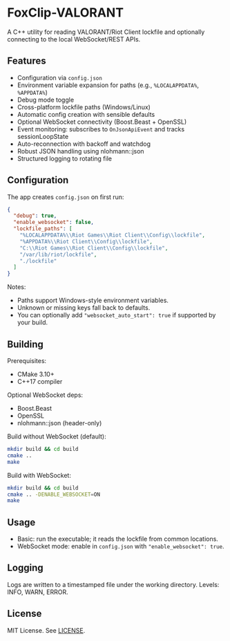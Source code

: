 # FoxClip-VALORANT

A C++ utility for reading VALORANT/Riot Client lockfile and optionally connecting to the local WebSocket/REST APIs.

## Features

- Configuration via `config.json`
- Environment variable expansion for paths (e.g., `%LOCALAPPDATA%`, `%APPDATA%`)
- Debug mode toggle
- Cross-platform lockfile paths (Windows/Linux)
- Automatic config creation with sensible defaults
- Optional WebSocket connectivity (Boost.Beast + OpenSSL)
- Event monitoring: subscribes to `OnJsonApiEvent` and tracks sessionLoopState
- Auto-reconnection with backoff and watchdog
- Robust JSON handling using nlohmann::json
- Structured logging to rotating file

## Configuration

The app creates `config.json` on first run:

```json
{
  "debug": true,
  "enable_websocket": false,
  "lockfile_paths": [
    "%LOCALAPPDATA%\\Riot Games\\Riot Client\\Config\\lockfile",
    "%APPDATA%\\Riot Client\\Config\\lockfile",
    "C:\\Riot Games\\Riot Client\\Config\\lockfile",
    "/var/lib/riot/lockfile",
    "./lockfile"
  ]
}
```

Notes:
- Paths support Windows-style environment variables.
- Unknown or missing keys fall back to defaults.
- You can optionally add `"websocket_auto_start": true` if supported by your build.

## Building

Prerequisites:
- CMake 3.10+
- C++17 compiler

Optional WebSocket deps:
- Boost.Beast
- OpenSSL
- nlohmann::json (header-only)

Build without WebSocket (default):

```bash
mkdir build && cd build
cmake ..
make
```

Build with WebSocket:

```bash
mkdir build && cd build
cmake .. -DENABLE_WEBSOCKET=ON
make
```

## Usage

- Basic: run the executable; it reads the lockfile from common locations.
- WebSocket mode: enable in `config.json` with `"enable_websocket": true`.

## Logging

Logs are written to a timestamped file under the working directory. Levels: INFO, WARN, ERROR.

## License

MIT License. See [LICENSE](LICENSE).